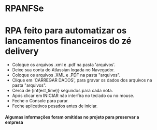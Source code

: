 # RPANFSe 

# RPA feito para automatizar os lancamentos financeiros do zé delivery

* Coloque os arquivos .xml e .pdf na pasta 'arquivos'.
* Deixe sua conta do Atlassian logada no Navegador.
* Coloque os arquivos .XML e .PDF na pasta "arquivos".
* Clique em 'CARREGAR DADOS', para gravar os dados
dos arquivos na pasta "arquivos".
* Cerca de {int(est_time)} segundos para cada nota.
* Após clicar em INICIAR não interfira no teclado ou no mouse.
* Feche o Console para parar.
* Feche aplicativos pesados antes de iniciar.

#### Algumas informações foram omitidas no projeto para preservar a empresa

